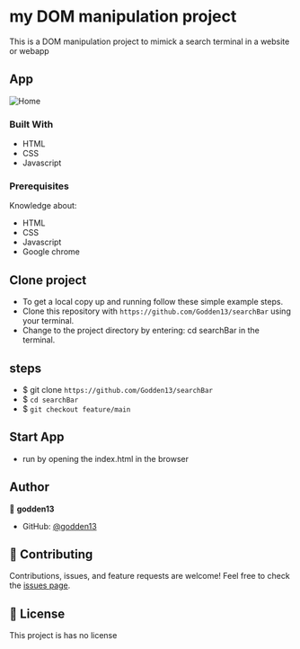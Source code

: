 # my DOM manipulation project
This is a DOM manipulation project to mimick a search terminal in a website or webapp
## App
![Home](assets)
### Built With
- HTML
- CSS
- Javascript
### Prerequisites
Knowledge about:
- HTML
- CSS
- Javascript
- Google chrome
## Clone project
- To get a local copy up and running follow these simple example steps.
- Clone this repository with `https://github.com/Godden13/searchBar` using your terminal.
- Change to the project directory by entering: cd searchBar in the terminal.
## steps
- $ git clone `https://github.com/Godden13/searchBar`
- $ `cd searchBar`
- $ `git checkout feature/main`
## Start App
- run by opening the index.html in the browser
## Author
:bust_in_silhouette: **godden13**
- GitHub: [@godden13](https://github.com/Godden13/searchBar)
## :handshake: Contributing
Contributions, issues, and feature requests are welcome!
Feel free to check the [issues page](https://github.com/Godden13/searchBar/issues).
## :memo: License
This project is has no license 